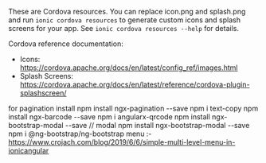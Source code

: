 These are Cordova resources. You can replace icon.png and splash.png and run
`ionic cordova resources` to generate custom icons and splash screens for your
app. See `ionic cordova resources --help` for details.

Cordova reference documentation:

- Icons: https://cordova.apache.org/docs/en/latest/config_ref/images.html
- Splash Screens: https://cordova.apache.org/docs/en/latest/reference/cordova-plugin-splashscreen/

for pagination install
npm install ngx-pagination --save
npm i text-copy
npm install ngx-barcode --save
npm i angularx-qrcode
npm install ngx-bootstrap-modal --save // modal
npm install ngx-bootstrap-modal --save
npm i @ng-bootstrap/ng-bootstrap
menu :- https://www.crojach.com/blog/2019/6/6/simple-multi-level-menu-in-ionicangular

